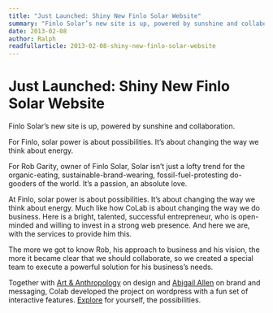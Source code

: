 ```yaml
---
title: "Just Launched: Shiny New Finlo Solar Website"
summary: "Finlo Solar’s new site is up, powered by sunshine and collaboration."
date: 2013-02-08
author: Ralph
readfullarticle: 2013-02-08-shiny-new-finlo-solar-website
---
```


# Just Launched: Shiny New Finlo Solar Website

Finlo Solar’s new site is up, powered by sunshine and collaboration.

For Finlo, solar power is about possibilities. It’s about changing the way we think about energy.

For Rob Garity, owner of Finlo Solar, Solar isn’t just a lofty trend for the organic-eating, sustainable-brand-wearing, fossil-fuel-protesting do-gooders of the world. It’s a passion, an absolute love.

At Finlo, solar power is about possibilities. It’s about changing the way we think about energy. Much like how CoLab is about changing the way we do business. Here is a bright, talented, successful entrepreneur, who is open-minded and willing to invest in a strong web presence. And here we are, with the services to provide him this.

The more we got to know Rob, his approach to business and his vision, the more it became clear that we should collaborate, so we created a special team to execute a powerful solution for his business’s needs.

Together with [Art & Anthropology](http://www.artandanthropology.com/) on design and [Abigail Allen](http://abstractionsnyc.wordpress.com/) on brand and messaging, Colab developed the project on wordpress with a fun set of interactive features. [Explore](http://www.finlosolar.com/) for yourself, the possibilities.
